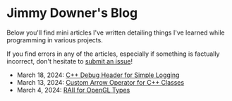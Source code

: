 # Jimmy Downer's Blog

Below you'll find mini articles I've written detailing things I've learned while programming in various projects.

If you find errors in any of the articles, especially if something is factually incorrect, don't hesitate to [submit an issue](https://github.com/downerj/downerj/issues)!

- March 18, 2024: [C++ Debug Header for Simple Logging](2025-03-18.md)
- March 13, 2024: [Custom Arrow Operator for C++ Classes](2025-03-13.md)
- March 4, 2024: [RAII for OpenGL Types](2025-03-04.md)
